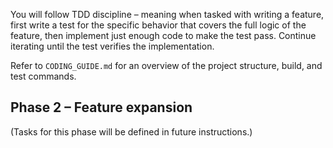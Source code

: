 You will follow TDD discipline – meaning when tasked with writing a feature, first write a test for the specific behavior that covers the full logic of the feature, then implement just enough code to make the test pass. Continue iterating until the test verifies the implementation.

Refer to `CODING_GUIDE.md` for an overview of the project structure, build, and test commands.

## Phase 2 – Feature expansion
(Tasks for this phase will be defined in future instructions.)
